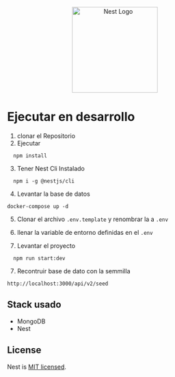 <p align="center">
  <a href="http://nestjs.com/" target="blank"><img src="https://nestjs.com/img/logo-small.svg" width="200" alt="Nest Logo" /></a>
</p>

# Ejecutar en desarrollo
1. clonar el Repositorio
2. Ejecutar
```
  npm install
```
3. Tener Nest Cli Instalado
```
  npm i -g @nestjs/cli
```

4. Levantar la base de datos
```
docker-compose up -d
```
5. Clonar el archivo ```.env.template``` y renombrar la a ```.env```

6. llenar la variable de entorno definidas en el ```.env```

7. Levantar el proyecto
```
  npm run start:dev
```


7. Recontruir base de dato con la semmilla
```
http://localhost:3000/api/v2/seed
```

## Stack usado 
* MongoDB
* Nest


## License

Nest is [MIT licensed](LICENSE).
